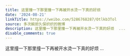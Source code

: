 ```yaml
---
title: 这里撞一下那里撞一下再被开水烫一下真的好烦
date: '2024-08-21'
linkTitle: https://weibo.com/5286768287/Otlkb3Tol
source: 多次婉拒久保织织的微博
description: 这里撞一下那里撞一下再被开水烫一下真的好烦  ...
disable_comments: true
---
```

这里撞一下那里撞一下再被开水烫一下真的好烦  ...